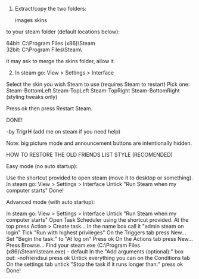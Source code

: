 1. Extract/copy the two folders:

	images
	skins

to your steam folder (default locations below): 

64bit: C:\Program Files (x86)\Steam\
32bit: C:\Program Files\Steam\

it may ask to merge the skins folder, allow it.

2. In steam go: View > Settings > Interface

Select the skin you wish Steam to use (requires Steam to restart)
	Pick one:
	Steam-BottomLeft
	Steam-TopLeft
	Steam-TopRight
	Steam-BottomRight (styling tweaks only)

Press ok then press Restart Steam.

DONE!

-by TrigrH (add me on steam if you need help)

Note: big picture mode and announcement buttons are intentionally hidden.


HOW TO RESTORE THE OLD FRIENDS LIST STYLE (RECOMENDED)


Easy mode (no auto startup):

Use the shortcut provided to open steam (move it to desktop or something).
In steam go: View > Settings > Interface
Untick "Run Steam when my computer starts"
Done!

Advanced mode (with auto startup):

In steam go: View > Settings > Interface
Untick "Run Steam when my computer starts"
Open Task Scheduler using the shortcut provided.
At the top press Action > Create task...
In the name box call it "admin steam on login"
Tick "Run with highest privileges"
On the Triggers tab press New...
Set "Begin the task:" to "At log on"
Press ok
On the Actions tab press New...
Press Browse...
Find your steam.exe (C:\Program Files (x86)\Steam\steam.exe) - default
In the "Add arguments (optional):" box put:
-nofriendsui
press ok
Untick everything you can on the Conditions tab
On the settings tab untick "Stop the task if it runs longer than:"
press ok
Done!

